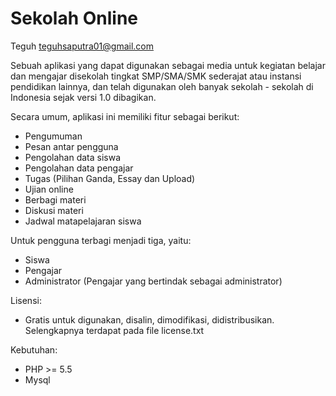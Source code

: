 Sekolah Online
=============

Teguh <teguhsaputra01@gmail.com>

Sebuah aplikasi yang dapat digunakan sebagai media untuk kegiatan belajar dan mengajar disekolah tingkat SMP/SMA/SMK sederajat atau instansi pendidikan lainnya, dan telah digunakan oleh banyak sekolah - sekolah di Indonesia sejak versi 1.0 dibagikan.

Secara umum, aplikasi ini memiliki fitur sebagai berikut:
- Pengumuman
- Pesan antar pengguna
- Pengolahan data siswa
- Pengolahan data pengajar
- Tugas (Pilihan Ganda, Essay dan Upload)
- Ujian online
- Berbagi materi
- Diskusi materi
- Jadwal matapelajaran siswa

Untuk pengguna terbagi menjadi tiga, yaitu:
- Siswa
- Pengajar
- Administrator (Pengajar yang bertindak sebagai administrator)

Lisensi:
- Gratis untuk digunakan, disalin, dimodifikasi, didistribusikan. Selengkapnya terdapat pada file license.txt

Kebutuhan:
- PHP >= 5.5
- Mysql
